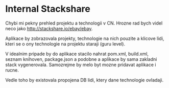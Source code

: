 # Internal Stackshare

Chybi mi pekny prehled projektu a technologii v CN. Hrozne rad bych videl neco jako http://stackshare.io/ebay/ebay.

Aplikace by zobrazovala projekty, technologie na nich pouzite a klicove lidi, kteri se o ony technologie na projektu staraji (guru level).

V idealnim pripade by do aplikace stacilo nahrat pom.xml, build.xml, seznam knihoven, package.json a podobne a aplikace by sama zakladni stack vygenerovala. Samozrejme by melo byt mozne pridavat aplikace i rucne.

Vedle toho by existovala propojena DB lidi, ktery dane technologie ovladaji.
